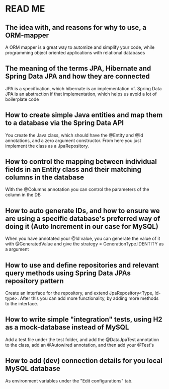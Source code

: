 # READ ME
## The idea with, and reasons for why to use, a ORM-mapper
A ORM mapper is a great way to automize and simplify your code, while programming object oriented applications with relational databases

## The meaning of the terms JPA, Hibernate and Spring Data JPA and how they are connected
JPA is a specification, which hibernate is an implementation of. Spring Data JPA is an abstraction if that implementation, which helps us avoid a lot of boilerplate code

## How to create simple Java entities and map them to a database via the Spring Data API
You create the Java class, which should have the @Entity and @Id annotations, and a zero argument constructor. From here you just implement the class as a JpaRepository.

## How to control the mapping between individual fields in an Entity class and their matching columns in the database
With the @Columns annotation you can control the parameters of the column in the DB

## How to auto generate IDs, and how to ensure we are using  a specific database's preferred way of doing it (Auto Increment in our case for  MySQL)
When you have annotated your @Id value, you can generate the value of it with @GeneratedValue and give the strategy = GenerationType.IDENTITY as a argument

## How to use and define repositories and relevant query methods using Spring Data JPAs repository pattern
Create an interface for the repository, and extend JpaRepository<Type, Id-type>. After this you can add more functionality, by adding more methods to the interface.

## How to write simple "integration" tests, using H2 as a mock-database instead of MySQL
Add a test file under the test folder, and add the @DataJpaTest annotation to the class, add an @Autowired annotation, and then add your @Test's

## How to add (dev) connection details for you local MySQL database
As environment variables under the "Edit configurations" tab.